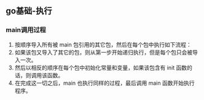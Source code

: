 ## go基础-执行

### main调用过程
 1. 按顺序导入所有被 main 包引用的其它包，然后在每个包中执行如下流程：
 2. 如果该包又导入了其它的包，则从第一步开始递归执行，但是每个包只会被导入一次。
 3. 然后以相反的顺序在每个包中初始化常量和变量，如果该包含有 init 函数的话，则调用该函数。
 4. 在完成这一切之后，main 也执行同样的过程，最后调用 main 函数开始执行程序。